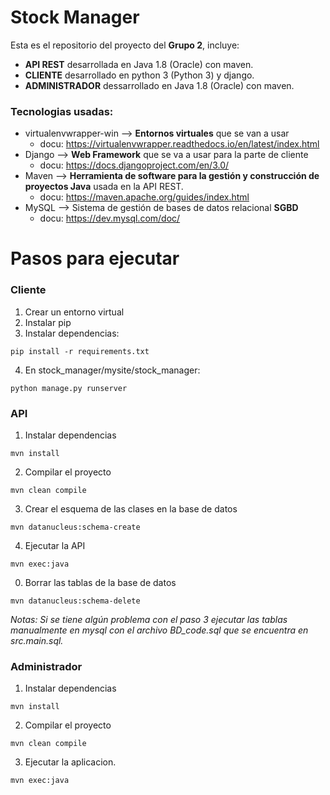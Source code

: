# Stock Manager

Esta es el repositorio del proyecto del **Grupo 2**, incluye:
- **API REST** desarrollada en Java 1.8 (Oracle) con maven.
- **CLIENTE** desarrollado en python 3 (Python 3) y django.
- **ADMINISTRADOR** dessarrollado en Java 1.8 (Oracle) con maven.

### Tecnologias usadas:
- virtualenvwrapper-win --> **Entornos virtuales** que se van a usar
   - docu: https://virtualenvwrapper.readthedocs.io/en/latest/index.html 
- Django --> **Web Framework** que se va a usar para la parte de cliente
   - docu: https://docs.djangoproject.com/en/3.0/
- Maven --> **Herramienta de software para la gestión y construcción de proyectos Java** usada en la API REST.
   - docu: https://maven.apache.org/guides/index.html
- MySQL --> Sistema de gestión de bases de datos relacional **SGBD**
   - docu: https://dev.mysql.com/doc/

# Pasos para ejecutar
### Cliente
1. Crear un entorno virtual
2. Instalar pip
3. Instalar dependencias:
~~~ 
pip install -r requirements.txt 
~~~
4. En stock_manager/mysite/stock_manager:
~~~ 
python manage.py runserver
~~~ 
### API
1. Instalar dependencias
~~~ 
mvn install
~~~ 
2. Compilar el proyecto
~~~ 
mvn clean compile
~~~ 
3. Crear el esquema de las clases en la base de datos
~~~ 
mvn datanucleus:schema-create
~~~ 
4. Ejecutar la API
~~~ 
mvn exec:java
~~~ 
0. Borrar las tablas de la base de datos
~~~ 
mvn datanucleus:schema-delete
~~~ 
*Notas: Si se tiene algún problema con el paso 3 ejecutar las tablas manualmente en mysql con el archivo BD_code.sql que se encuentra en src.main.sql.*
### Administrador
1. Instalar dependencias
~~~ 
mvn install
~~~ 
2. Compilar el proyecto
~~~ 
mvn clean compile
~~~ 
3. Ejecutar la aplicacion.
~~~ 
mvn exec:java
~~~ 

